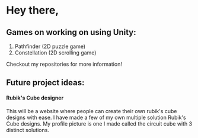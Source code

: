 # Hey there,

## Games on working on using Unity:

1. Pathfinder (2D puzzle game)
2. Constellation (2D scrolling game)

Checkout my repositories for more information!

## Future project ideas:

#### Rubik's Cube designer

This will be a website where people can create their own rubik's cube designs with ease. I have made a few of my own multiple solution Rubik's Cube designs. My profile picture is one I made called the circuit cube with 3 distinct solutions.
